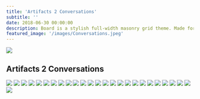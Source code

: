 ```yaml
---
title: 'Artifacts 2 Conversations'
subtitle: ''
date: 2018-06-30 00:00:00
description: Board is a stylish full-width masonry grid theme. Made for designers, artists, photographers and developers to show off their best work.
featured_image: '/images/Conversations.jpeg'
---
```


![](/images/Conversations.jpeg)

## Artifacts 2 Conversations

<div class="gallery" data-columns="3">
    <img src="/images/African American History.jpeg">
    <img src="/images/life.jpeg">    
    <img src="/images/stand out.jpeg">    
    <img src="/images/Uninteresting.jpeg">    
    <img src="/images/helping.jpeg"> 
    <img src="/images/colony project.jpeg">
    <img src="/images/teachers explain.jpeg">
    <img src="/images/Pairing Up.jpeg">
    <img src="/images/special treatment.jpeg">
    <img src="/images/punishment.jpeg">
    <img src="/images/majority white.jpeg">    
    <img src="/images/Imagining.jpeg">
    <img src="/images/outside in.jpeg">    
    <img src="/images/Representation.jpeg">    
    <img src="/images/picking classes.jpeg">    
    <img src="/images/Robotic.jpeg">
    <img src="/images/vaccines.jpeg">
    <img src="/images/real world.jpeg">
    <img src="/images/recommendations.jpeg">
    <img src="/images/advocacy.jpeg">
    <img src="/images/childlike.jpeg">
    <img src="/images/private schools.jpeg">
    <img src="/images/power.jpeg">  
    <img src="/images/tough.jpeg">
    <img src="/images/coolest.jpeg">
    <img src="/images/bad teacher.jpeg">

</div>